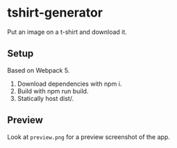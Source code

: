 # tshirt-generator

Put an image on a t-shirt and download it.

## Setup

Based on Webpack 5.

1. Download dependencies with npm i.
2. Build with npm run build.
3. Statically host dist/.

## Preview

Look at `preview.png` for a preview screenshot of the app.

